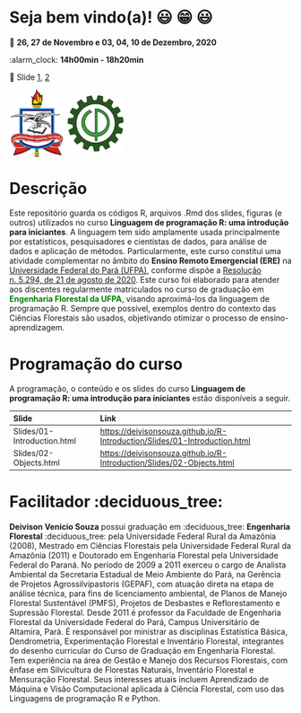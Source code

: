 
<!-- README.md is generated from README.Rmd. Please edit that file -->
<!-- Emprestei a função list_github_files() da Curso-R (https://github.com/curso-r). Na verdade a ideia por trás desse readme emprestei da Curso-R. Achei excelente!-->

# Seja bem vindo(a)! :smiley: :grin: :smiley:

:calendar: **26, 27 de Novembro e 03, 04, 10 de Dezembro, 2020**

:alarm\_clock: **14h00min - 18h20min**

:ledger: Slide
[1](https://deivisonsouza.github.io/R-Introduction/Slides/01-Introduction.html),
[2](https://deivisonsouza.github.io/R-Introduction/Slides/02-Objects.html)

<div>
<img src="Slides/fig/ufpa.png" width="100" align="middle" class="center">
<img src="Slides/fig/floresta.png" width="100" align="middle" class="center">
<div>

# Descrição

Este repositório guarda os códigos R, arquivos .Rmd dos slides, figuras
(e outros) utilizados no curso **Linguagem de programação R: uma
introdução para iniciantes**. A linguagem tem sido amplamente usada
principalmente por estatísticos, pesquisadores e cientístas de dados,
para análise de dados e aplicação de métodos. Particularmente, este
curso constitui uma atividade complementar no âmbito do **Ensino Remoto
Emergencial (ERE)** na [Universidade Federal do Pará
(UFPA)](https://portal.ufpa.br/index.php), conforme dispõe a [Resolução
n. 5.294, de 21 de agosto de
2020](http://sege.ufpa.br/boletim_interno/downloads/resolucoes/consepe/2020/Resolucao_5294_2020_CONSEPE.pdf).
Este curso foi elaborado para atender aos discentes regularmente
matriculados no curso de graduação em
<bdi style="font-weight:bold;color:green;">Engenharia Florestal da
UFPA</bdi>, visando aproximá-los da linguagem de programação R. Sempre
que possível, exemplos dentro do contexto das Ciências Florestais são
usados, objetivando otimizar o processo de ensino-aprendizagem.

# Programação do curso

A programação, o conteúdo e os slides do curso **Linguagem de
programação R: uma introdução para iniciantes** estão disponíveis a
seguir.

| Slide                       | Link                                                                         |
|:----------------------------|:-----------------------------------------------------------------------------|
| Slides/01-Introduction.html | <https://deivisonsouza.github.io/R-Introduction/Slides/01-Introduction.html> |
| Slides/02-Objects.html      | <https://deivisonsouza.github.io/R-Introduction/Slides/02-Objects.html>      |

# Facilitador :deciduous\_tree:

**Deivison Venicio Souza** possui graduação em :deciduous\_tree:
**Engenharia Florestal** :deciduous\_tree: pela Universidade Federal
Rural da Amazônia (2008), Mestrado em Ciências Florestais pela
Universidade Federal Rural da Amazônia (2011) e Doutorado em Engenharia
Florestal pela Universidade Federal do Paraná. No período de 2009 a 2011
exerceu o cargo de Analista Ambiental da Secretaria Estadual de Meio
Ambiente do Pará, na Gerência de Projetos Agrossilvipastoris (GEPAF),
com atuação direta na etapa de análise técnica, para fins de
licenciamento ambiental, de Planos de Manejo Florestal Sustentável
(PMFS), Projetos de Desbastes e Reflorestamento e Supressão Florestal.
Desde 2011 é professor da Faculdade de Engenharia Florestal da
Universidade Federal do Pará, Campus Universitário de Altamira, Pará. É
responsável por ministrar as disciplinas Estatística Básica,
Dendrometria, Experimentação Florestal e Inventário Florestal,
integrantes do desenho curricular do Curso de Graduação em Engenharia
Florestal. Tem experiência na área de Gestão e Manejo dos Recursos
Florestais, com ênfase em Silvicultura de Florestas Naturais, Inventário
Florestal e Mensuração Florestal. Seus interesses atuais incluem
Aprendizado de Máquina e Visão Computacional aplicada à Ciência
Florestal, com uso das Linguagens de programação R e Python.
